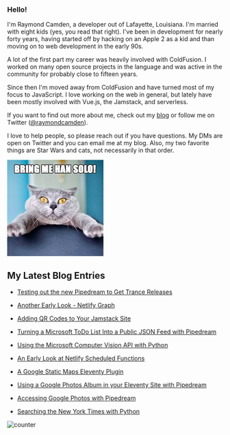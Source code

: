 ### Hello!

I'm Raymond Camden, a developer out of Lafayette, Louisiana. I'm married with eight kids (yes, you read that right). I've been in development for nearly forty years, having started off by hacking on an Apple 2 as a kid and than moving on to web development in the early 90s.

A lot of the first part my career was heavily involved with ColdFusion. I worked on many open source projects in the language and was active in the community for probably close to fifteen years. 

Since then I'm moved away from ColdFusion and have turned most of my focus to JavaScript. I love working on the web in general, but lately have been mostly involved with Vue.js, the Jamstack, and serverless. 

If you want to find out more about me, check out my [blog](https://www.raymondcamden.com) or follow me on Twitter ([@raymondcamden](https://twitter.com/raymondcamden)). 

I love to help people, so please reach out if you have questions. My DMs are open on Twitter and you can email me at my blog. Also, my two favorite things are Star Wars and cats, not necessarily in that order.

![Star Wars cat](https://raw.githubusercontent.com/cfjedimaster/cfjedimaster/master/cat.jpg)

<!-- RSS -->
## My Latest Blog Entries

* [Testing out the new Pipedream to Get Trance Releases](https://www.raymondcamden.com/2022/02/22/testing-out-the-new-pipedream-to-get-trance-releases)

* [Another Early Look - Netlify Graph](https://www.raymondcamden.com/2022/02/17/another-early-look-netlify-graph)

* [Adding QR Codes to Your Jamstack Site](https://www.raymondcamden.com/2022/02/11/adding-qr-codes-to-your-jamstack-site)

* [Turning a Microsoft ToDo List Into a Public JSON Feed with Pipedream](https://www.raymondcamden.com/2022/02/09/turning-a-microsoft-todo-list-into-a-public-json-feed-with-pipedream)

* [Using the Microsoft Computer Vision API with Python](https://www.raymondcamden.com/2022/02/08/using-the-microsoft-computer-vision-api-with-python)

* [An Early Look at Netlify Scheduled Functions](https://www.raymondcamden.com/2022/02/04/an-early-look-at-netlify-scheduled-functions)

* [A Google Static Maps Eleventy Plugin](https://www.raymondcamden.com/2022/02/02/a-google-static-maps-eleventy-plugin)

* [Using a Google Photos Album in your Eleventy Site with Pipedream](https://www.raymondcamden.com/2022/01/28/using-a-google-photos-album-in-your-eleventy-site-with-pipedream)

* [Accessing Google Photos with Pipedream](https://www.raymondcamden.com/2022/01/26/accessing-google-photos-with-pipedream)

* [Searching the New York Times with Python](https://www.raymondcamden.com/2022/01/22/searching-the-new-york-times-with-python)

<!-- ENDRSS -->

![counter](https://enzy20r2pibx5pb.m.pipedream.net)


